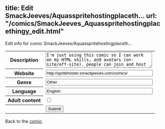 title: Edit SmackJeeves/Aquasspritehostingplaceth...
url: "/comics/SmackJeeves_Aquasspritehostingplacethingy_edit.html"
---
Edit info for comic SmackJeeves/Aquasspritehostingplaceth...

<form name="comic" action="http://gaepostmail.appspot.com/comic/" method="post">
<table class="comicinfo">
<tr>
<th>Description</th><td><textarea name="description" cols="40" rows="3">I'm just using this comic so I can work on my HTML skills, and avatars (on-site/off-site). people can join and host their sprites/whatever they feel like posting, no major swearing or else your comment will be deleted (no &quot;dude, what the f*** is that s*** supposed to be?&quot;). continue and I shall delete ALL your comments. if guests swear too often, I will have no choice but to remove the option for guests commenting.</textarea></td>
</tr>
<tr>
<th>Website</th><td><input type="text" name="url" value="http://spritehoster.smackjeeves.com/comics/" size="40"/></td>
</tr>
<tr>
<th>Genre</th><td><input type="text" name="genre" value="Other" size="40"/></td>
</tr>
<tr>
<th>Language</th><td><input type="text" name="language" value="English" size="40"/></td>
</tr>
<tr>
<th>Adult content</th><td><input type="checkbox" name="adult" value="adult" /></td>
</tr>
<tr>
<th></th><td>
<input type="hidden" name="comic" value="SmackJeeves_Aquasspritehostingplacethingy" />
<input type="submit" name="submit" value="Submit" />
</td>
</tr>
</table>
</form>

Back to the [comic](SmackJeeves_Aquasspritehostingplacethingy.html).
